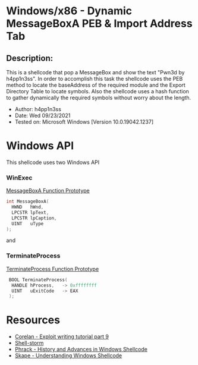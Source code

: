 # Windows/x86 - Dynamic MessageBoxA PEB & Import Address Tab
 
## Description: 

This is a shellcode that
pop a MessageBox and show the text "Pwn3d by h4pp1n3ss". In order to accomplish this task the shellcode uses
the PEB method to locate the baseAddress of the required module and the Export Directory Table
to locate symbols. Also the shellcode uses a hash function to gather dynamically the required 
symbols without worry about the length. 


- Author: h4pp1n3ss
- Date: Wed 09/23/2021
- Tested on: Microsoft Windows [Version 10.0.19042.1237]

# Windows API 

This shellcode uses two Windows API

### WinExec

[MessageBoxA Function Prototype](https://docs.microsoft.com/en-us/windows/win32/api/winuser/nf-winuser-messageboxa)
```c
int MessageBoxA(
  HWND   hWnd,
  LPCSTR lpText,
  LPCSTR lpCaption,
  UINT   uType
);
```

and 

### TerminateProcess

[TerminateProcess Function Prototype](https://docs.microsoft.com/en-us/windows/win32/api/processthreadsapi/nf-processthreadsapi-terminateprocess)

```c
 BOOL TerminateProcess(
  HANDLE hProcess,	 -> 0xffffffff
  UINT   uExitCode	 -> EAX
 );
```


# Resources

- [Corelan - Exploit writing tutorial part 9](https://www.corelan.be/index.php/2010/02/25/exploit-writing-tutorial-part-9-introduction-to-win32-shellcoding/)
- [Shell-storm](http://shell-storm.org/shellcode/)
- [Phrack - History and Advances in Windows Shellcode](http://www.phrack.org/issues/62/7.html#article)
- [Skape - Understanding Windows Shellcode ](http://www.hick.org/code/skape/papers/win32-shellcode.pdf)
